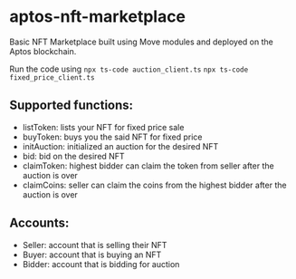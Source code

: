 # aptos-nft-marketplace
Basic NFT Marketplace built using Move modules and deployed on the Aptos blockchain.

Run the code using 
`npx ts-code auction_client.ts`
`npx ts-code fixed_price_client.ts`

## Supported functions:

- listToken: lists your NFT for fixed price sale
- buyToken: buys you the said NFT for fixed price
- initAuction: initialized an auction for the desired NFT
- bid: bid on the desired NFT
- claimToken: highest bidder can claim the token from seller after the auction is over
- claimCoins: seller can claim the coins from the highest bidder after the auction is over


## Accounts:
- Seller: account that is selling their NFT
- Buyer: account that is buying an NFT
- Bidder: account that is bidding for auction
